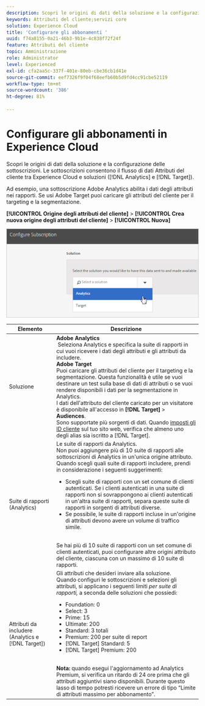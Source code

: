 ```yaml
---
description: Scopri le origini di dati della soluzione e la configurazione delle sottoscrizioni. Le sottoscrizioni consentono il flusso di dati Attributi del cliente tra Experience Cloud e le soluzioni (Analytics e Target).
keywords: Attributi del cliente;servizi core
solution: Experience Cloud
title: 'Configurare gli abbonamenti '
uuid: f74a8155-0a21-46b3-9b1e-4c838f72f24f
feature: Attributi del cliente
topic: Amministrazione
role: Administrator
level: Experienced
exl-id: cfa2aa5c-337f-401e-80eb-cbe36cb1d41e
source-git-commit: eef7326f9f04f68eefb60b5d9fd4cc91cbe52119
workflow-type: tm+mt
source-wordcount: '386'
ht-degree: 81%

---
```


# Configurare gli abbonamenti in Experience Cloud

Scopri le origini di dati della soluzione e la configurazione delle sottoscrizioni. Le sottoscrizioni consentono il flusso di dati Attributi del cliente tra Experience Cloud e soluzioni ([!DNL Analytics] e [!DNL Target]).

Ad esempio, una sottoscrizione Adobe Analytics abilita i dati degli attributi nei rapporti. Se usi Adobe Target puoi caricare gli attributi del cliente per il targeting e la segmentazione.

**[!UICONTROL Origine degli attributi del cliente]** > **[!UICONTROL Crea nuova origine degli attributi del cliente]** > **[!UICONTROL Nuova]**

![](assets/configure_subscription_page.png)

| Elemento | Descrizione |
|--- |--- |
| Soluzione | **Adobe Analytics**<br> Seleziona Analytics e specifica la suite di rapporti in cui vuoi ricevere i dati degli attributi e gli attributi da includere.<br>**Adobe Target**<br> Puoi caricare gli attributi del cliente per il targeting e la segmentazione. Questa funzionalità è utile se vuoi destinare un test sulla base di dati di attributi o se vuoi rendere disponibili i dati per la segmentazione in Analytics.<br>I dati dell&#39;attributo del cliente caricato per un visitatore è disponibile all&#39;accesso in  **[!DNL Target]** >  **Audiences**.<br>Sono supportate più sorgenti di dati. Quando [imposti gli ID cliente](core-services.md) sul tuo sito web, verifica che almeno uno degli alias sia iscritto a [!DNL Target]. |
| Suite di rapporti (Analytics) | Le suite di rapporti da Analytics.<br>Non puoi aggiungere più di 10 suite di rapporti alle sottoscrizioni di Analytics in un&#39;unica origine attributo. Quando scegli quali suite di rapporti includere, prendi in considerazione i seguenti suggerimenti:<ul><li>Scegli suite di rapporti con un set comune di clienti autenticati. Se i clienti autenticati in una suite di rapporti non si sovrappongono ai clienti autenticati in un&#39;altra suite di rapporti, separa queste suite di rapporti in sorgenti di attributi diverse.</li><li>Se possibile, le suite di rapporti incluse in un&#39;origine di attributi devono avere un volume di traffico simile.</li></ul><br>Se hai più di 10 suite di rapporti con un set comune di clienti autenticati, puoi configurare altre origini attributo del cliente, ciascuna con un massimo di 10 suite di rapporti. |
| Attributi da includere (Analytics e [!DNL Target]) | Gli attributi che desideri inviare alla soluzione. <br>Quando configuri le sottoscrizioni e selezioni gli attributi, si applicano i seguenti limiti _per suite di rapporti,_ a seconda delle soluzioni che possiedi:<ul><li>Foundation: 0</li><li>Select: 3</li><li>Prime: 15</li><li>Ultimate: 200</li><li>Standard: 3 totali</li><li>Premium: 200 per suite di report</li><li>[!DNL Target] Standard: 5</li><li>[!DNL Target] Premium: 200</li></ul><br>**Nota:** quando esegui l&#39;aggiornamento ad Analytics Premium, si verifica un ritardo di 24 ore prima che gli attributi aggiuntivi siano disponibili. Durante questo lasso di tempo potresti ricevere un errore di tipo “Limite di attributi massimo per abbonamento”. |
